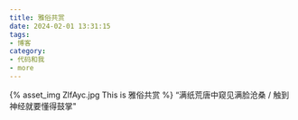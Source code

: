 ```yaml
---
title: 雅俗共赏
date: 2024-02-01 13:31:15
tags:
- 博客
category:
- 代码和我
- more
---
```

{% asset_img ZlfAyc.jpg This is 雅俗共赏 %}
“满纸荒唐中窥见满脸沧桑 / 触到神经就要懂得鼓掌"